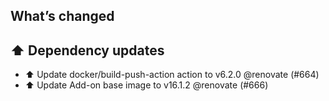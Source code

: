 ## What’s changed
## ⬆️ Dependency updates

- ⬆️ Update docker/build-push-action action to v6.2.0 @renovate (#664)
- ⬆️ Update Add-on base image to v16.1.2 @renovate (#666)